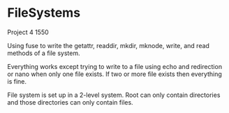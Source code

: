 # FileSystems
Project 4 1550


Using fuse to write the getattr, readdir, mkdir, mknode, write, and read methods of a file system. 

Everything works except trying to write to a file using echo and redirection or nano when only one file exists. If two or more file exists then everything is fine. 

File system is set up in a 2-level system. Root can only contain directories and those directories can only contain files.
